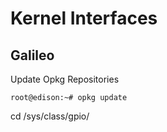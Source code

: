 Kernel Interfaces
==

## Galileo

Update Opkg Repositories

    root@edison:~# opkg update
cd /sys/class/gpio/